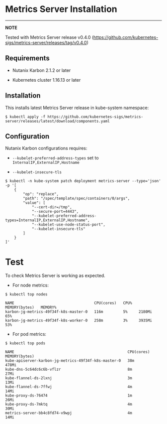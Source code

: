 # Metrics Server Installation

---
**NOTE**

Tested with Metrics Server release v0.4.0 (<https://github.com/kubernetes-sigs/metrics-server/releases/tag/v0.4.0>)

## Requirements

* Nutanix Karbon 2.1.2 or later

* Kubernetes cluster 1.16.13 or later

## Installation

This installs latest Metrics Server release in kube-system namespace:

```shell
$ kubectl apply -f https://github.com/kubernetes-sigs/metrics-server/releases/latest/download/components.yaml
```

## Configuration

Nutanix Karbon configurations requires:

* `--kubelet-preferred-address-types` set to `InternalIP,ExternalIP,Hostname`

* `--kubelet-insecure-tls`

```shell
$ kubectl -n kube-system patch deployment metrics-server --type='json' -p '[
    {
        "op": "replace",
        "path": "/spec/template/spec/containers/0/args",
        "value": [
            "--cert-dir=/tmp",
            "--secure-port=4443",
            "--kubelet-preferred-address-types=InternalIP,ExternalIP,Hostname",
            "--kubelet-use-node-status-port",
            "--kubelet-insecure-tls"
        ]
    }
]'
```

# Test

To check Metrics Server is working as expected.

* For node metrics:

```shell
$ kubectl top nodes
```

```
NAME                                    CPU(cores)   CPU%   MEMORY(bytes)   MEMORY%   
karbon-jg-metrics-49f34f-k8s-master-0   116m         5%     2180Mi          65%       
karbon-jg-metrics-49f34f-k8s-worker-0   258m         3%     3935Mi          53%    
```

* For pod metrics:

```shell
$ kubectl top pods
```

```
NAME                                                   CPU(cores)   MEMORY(bytes)   
kube-apiserver-karbon-jg-metrics-49f34f-k8s-master-0   38m          478Mi           
kube-dns-5c64dc6c6b-vflzr                              8m           27Mi            
kube-flannel-ds-2lxnj                                  3m           13Mi            
kube-flannel-ds-7ffwj                                  4m           14Mi            
kube-proxy-ds-76474                                    1m           26Mi            
kube-proxy-ds-7mktq                                    4m           30Mi            
metrics-server-bb4c8fd74-v9wpj                         4m           14Mi      
```
